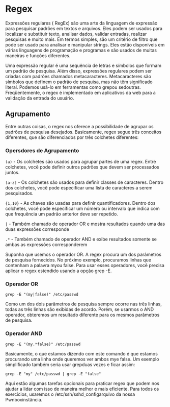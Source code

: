 # Regex

Expressões regulares ( RegEx) são uma arte da linguagem de expressão para pesquisar padrões em textos e arquivos. Eles podem ser usados ​​para localizar e substituir texto, analisar dados, validar entradas, realizar pesquisas e muito mais. Em termos simples, são um critério de filtro que pode ser usado para analisar e manipular strings. Eles estão disponíveis em várias linguagens de programação e programas e são usados ​​de muitas maneiras e funções diferentes.

Uma expressão regular é uma sequência de letras e símbolos que formam um padrão de pesquisa. Além disso, expressões regulares podem ser criadas com padrões chamados metacaracteres. Metacaracteres são símbolos que definem o padrão de pesquisa, mas não têm significado literal. Podemos usá-lo em ferramentas como grepou sedoutras. Freqüentemente, o regex é implementado em aplicativos da web para a validação da entrada do usuário.

## Agrupamento

Entre outras coisas, o regex nos oferece a possibilidade de agrupar os padrões de pesquisa desejados. Basicamente, regex segue três conceitos diferentes, que são diferenciados por três colchetes diferentes:

### Opersdores de Agrupamento

`(a)` - Os colchetes são usados para agrupar partes de uma regex. Entre colchetes, você pode definir outros padrões que devem ser processados juntos.

`[a-z]` - Os colchetes são usados para definir classes de caracteres. Dentro dos colchetes, você pode especificar uma lista de caracteres a serem pesquisados.

`{1,10}` - As chaves são usadas para definir quantificadores. Dentro dos colchetes, você pode especificar um número ou intervalo que indica com que frequência um padrão anterior deve ser repetido.

`|` - Também chamado de operador OR e mostra resultados quando uma das duas expressões corresponde

`.*` - Também chamado de operador AND e exibe resultados somente se ambas as expressões corresponderem

Suponha que usemos o operador OR. A regex procura um dos parâmetros de pesquisa fornecidos. No próximo exemplo, procuramos linhas que contenham a palavra myou false. Para usar esses operadores, você precisa aplicar o regex estendido usando a opção grep -E.

### Operador OR

`grep -E "(my|false)" /etc/passwd`

Como um dos dois parâmetros de pesquisa sempre ocorre nas três linhas, todas as três linhas são exibidas de acordo. Porém, se usarmos o AND operador, obteremos um resultado diferente para os mesmos parâmetros de pesquisa.

### Operador AND

`grep -E "(my.*false)" /etc/passwd`

Basicamente, o que estamos dizendo com este comando é que estamos procurando uma linha onde queremos ver ambos mye false. Um exemplo simplificado também seria usar grepduas vezes e ficar assim:

`grep -E "my" /etc/passwd | grep -E "false"`

Aqui estão algumas tarefas opcionais para praticar regex que podem nos ajudar a lidar com isso de maneira melhor e mais eficiente. Para todos os exercícios, usaremos o /etc/ssh/sshd_configarquivo da nossa Pwnboxinstância.

